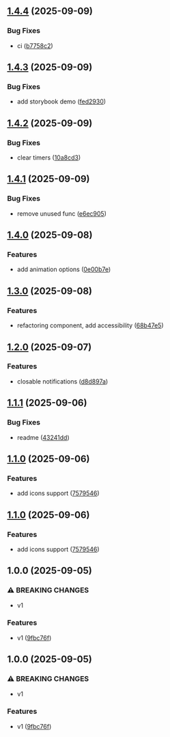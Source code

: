 ## [1.4.4](https://github.com/MonsPavel/vuetifications/compare/v1.4.3...v1.4.4) (2025-09-09)

### Bug Fixes

* ci ([b7758c2](https://github.com/MonsPavel/vuetifications/commit/b7758c27cd5a7ee5fb87334ad2777d7903b39569))

## [1.4.3](https://github.com/MonsPavel/vuetifications/compare/v1.4.2...v1.4.3) (2025-09-09)

### Bug Fixes

* add storybook demo ([fed2930](https://github.com/MonsPavel/vuetifications/commit/fed2930cb262f2b5940661eaad9a10976ecb258a))

## [1.4.2](https://github.com/MonsPavel/vuetifications/compare/v1.4.1...v1.4.2) (2025-09-09)

### Bug Fixes

* clear timers ([10a8cd3](https://github.com/MonsPavel/vuetifications/commit/10a8cd31ce08552b039e829f1d9469553c507668))

## [1.4.1](https://github.com/MonsPavel/vuetifications/compare/v1.4.0...v1.4.1) (2025-09-09)

### Bug Fixes

* remove unused func ([e6ec905](https://github.com/MonsPavel/vuetifications/commit/e6ec90573f0a825813ae478b30dfb596a10e4c3a))

## [1.4.0](https://github.com/MonsPavel/vuetifications/compare/v1.3.0...v1.4.0) (2025-09-08)

### Features

* add animation options ([0e00b7e](https://github.com/MonsPavel/vuetifications/commit/0e00b7e584694e9ea2f0663b64167750fc75ee91))

## [1.3.0](https://github.com/MonsPavel/vuetifications/compare/v1.2.0...v1.3.0) (2025-09-08)

### Features

* refactoring component, add accessibility ([68b47e5](https://github.com/MonsPavel/vuetifications/commit/68b47e596a8eb6c222a328a883853a7f240fe133))

## [1.2.0](https://github.com/MonsPavel/vuetifications/compare/v1.1.1...v1.2.0) (2025-09-07)

### Features

* closable notifications ([d8d897a](https://github.com/MonsPavel/vuetifications/commit/d8d897afb52ba303bb861732b029a08abe7f7bf1))

## [1.1.1](https://github.com/MonsPavel/vuetifications/compare/v1.1.0...v1.1.1) (2025-09-06)

### Bug Fixes

* readme ([43241dd](https://github.com/MonsPavel/vuetifications/commit/43241dd7f6b053c2a449366f3c69a2f0456a529e))

## [1.1.0](https://github.com/MonsPavel/vuetifications/compare/v1.0.0...v1.1.0) (2025-09-06)

### Features

* add icons support ([7579546](https://github.com/MonsPavel/vuetifications/commit/757954655506869b18ca6869ffcd97caf7ac0422))

## [1.1.0](https://github.com/MonsPavel/vuetifications/compare/v1.0.0...v1.1.0) (2025-09-06)

### Features

* add icons support ([7579546](https://github.com/MonsPavel/vuetifications/commit/757954655506869b18ca6869ffcd97caf7ac0422))

## 1.0.0 (2025-09-05)

### ⚠ BREAKING CHANGES

* v1

### Features

* v1 ([9fbc76f](https://github.com/MonsPavel/vuetifications/commit/9fbc76f6e58e06c0f3aea82bbe0a55fc0a101216))

## 1.0.0 (2025-09-05)

### ⚠ BREAKING CHANGES

* v1

### Features

* v1 ([9fbc76f](https://github.com/MonsPavel/vuetifications/commit/9fbc76f6e58e06c0f3aea82bbe0a55fc0a101216))
